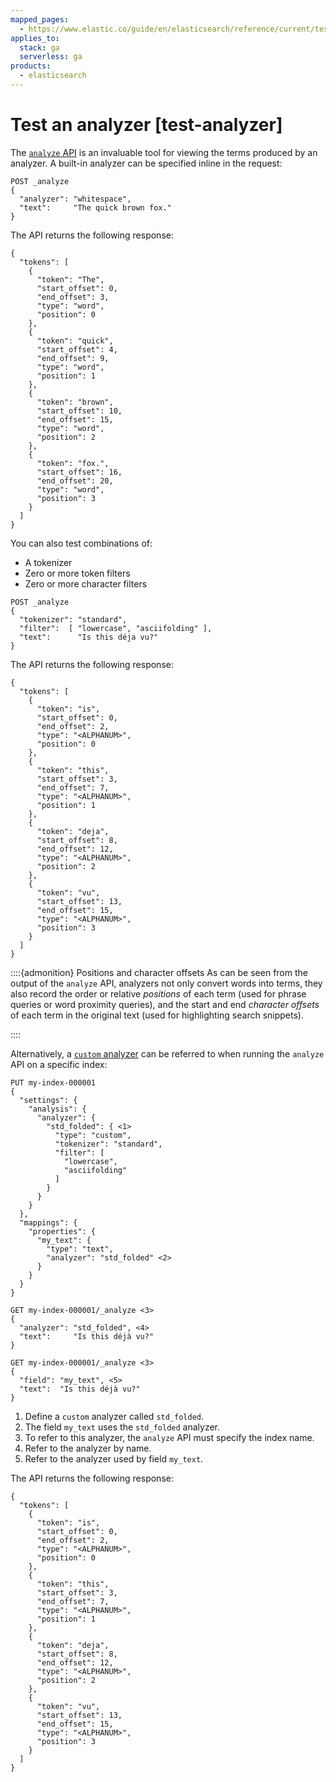```yaml
---
mapped_pages:
  - https://www.elastic.co/guide/en/elasticsearch/reference/current/test-analyzer.html
applies_to:
  stack: ga
  serverless: ga
products:
  - elasticsearch
---
```


# Test an analyzer [test-analyzer]

The [`analyze` API](https://www.elastic.co/docs/api/doc/elasticsearch/operation/operation-indices-analyze) is an invaluable tool for viewing the terms produced by an analyzer. A built-in analyzer can be specified inline in the request:

```console
POST _analyze
{
  "analyzer": "whitespace",
  "text":     "The quick brown fox."
}
```

The API returns the following response:

```console-result
{
  "tokens": [
    {
      "token": "The",
      "start_offset": 0,
      "end_offset": 3,
      "type": "word",
      "position": 0
    },
    {
      "token": "quick",
      "start_offset": 4,
      "end_offset": 9,
      "type": "word",
      "position": 1
    },
    {
      "token": "brown",
      "start_offset": 10,
      "end_offset": 15,
      "type": "word",
      "position": 2
    },
    {
      "token": "fox.",
      "start_offset": 16,
      "end_offset": 20,
      "type": "word",
      "position": 3
    }
  ]
}
```

You can also test combinations of:

* A tokenizer
* Zero or more token filters
* Zero or more character filters

```console
POST _analyze
{
  "tokenizer": "standard",
  "filter":  [ "lowercase", "asciifolding" ],
  "text":      "Is this déja vu?"
}
```

The API returns the following response:

```console-result
{
  "tokens": [
    {
      "token": "is",
      "start_offset": 0,
      "end_offset": 2,
      "type": "<ALPHANUM>",
      "position": 0
    },
    {
      "token": "this",
      "start_offset": 3,
      "end_offset": 7,
      "type": "<ALPHANUM>",
      "position": 1
    },
    {
      "token": "deja",
      "start_offset": 8,
      "end_offset": 12,
      "type": "<ALPHANUM>",
      "position": 2
    },
    {
      "token": "vu",
      "start_offset": 13,
      "end_offset": 15,
      "type": "<ALPHANUM>",
      "position": 3
    }
  ]
}
```

::::{admonition} Positions and character offsets
As can be seen from the output of the `analyze` API, analyzers not only convert words into terms, they also record the order or relative *positions* of each term (used for phrase queries or word proximity queries), and the start and end *character offsets* of each term in the original text (used for highlighting search snippets).

::::


Alternatively, a [`custom` analyzer](create-custom-analyzer.md) can be referred to when running the `analyze` API on a specific index:

```console
PUT my-index-000001
{
  "settings": {
    "analysis": {
      "analyzer": {
        "std_folded": { <1>
          "type": "custom",
          "tokenizer": "standard",
          "filter": [
            "lowercase",
            "asciifolding"
          ]
        }
      }
    }
  },
  "mappings": {
    "properties": {
      "my_text": {
        "type": "text",
        "analyzer": "std_folded" <2>
      }
    }
  }
}

GET my-index-000001/_analyze <3>
{
  "analyzer": "std_folded", <4>
  "text":     "Is this déjà vu?"
}

GET my-index-000001/_analyze <3>
{
  "field": "my_text", <5>
  "text":  "Is this déjà vu?"
}
```

1. Define a `custom` analyzer called `std_folded`.
2. The field `my_text` uses the `std_folded` analyzer.
3. To refer to this analyzer, the `analyze` API must specify the index name.
4. Refer to the analyzer by name.
5. Refer to the analyzer used by field `my_text`.

The API returns the following response:

```console-result
{
  "tokens": [
    {
      "token": "is",
      "start_offset": 0,
      "end_offset": 2,
      "type": "<ALPHANUM>",
      "position": 0
    },
    {
      "token": "this",
      "start_offset": 3,
      "end_offset": 7,
      "type": "<ALPHANUM>",
      "position": 1
    },
    {
      "token": "deja",
      "start_offset": 8,
      "end_offset": 12,
      "type": "<ALPHANUM>",
      "position": 2
    },
    {
      "token": "vu",
      "start_offset": 13,
      "end_offset": 15,
      "type": "<ALPHANUM>",
      "position": 3
    }
  ]
}
```
